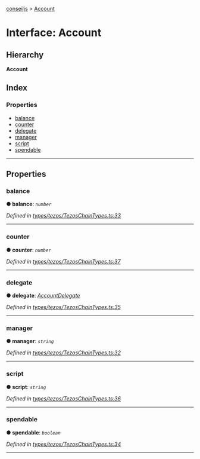 [conseiljs](../README.md) > [Account](../interfaces/account.md)

# Interface: Account

## Hierarchy

**Account**

## Index

### Properties

* [balance](account.md#balance)
* [counter](account.md#counter)
* [delegate](account.md#delegate)
* [manager](account.md#manager)
* [script](account.md#script)
* [spendable](account.md#spendable)

---

## Properties

<a id="balance"></a>

###  balance

**● balance**: *`number`*

*Defined in [types/tezos/TezosChainTypes.ts:33](https://github.com/Cryptonomic/ConseilJS/blob/9f42371/src/types/tezos/TezosChainTypes.ts#L33)*

___
<a id="counter"></a>

###  counter

**● counter**: *`number`*

*Defined in [types/tezos/TezosChainTypes.ts:37](https://github.com/Cryptonomic/ConseilJS/blob/9f42371/src/types/tezos/TezosChainTypes.ts#L37)*

___
<a id="delegate"></a>

###  delegate

**● delegate**: *[AccountDelegate](accountdelegate.md)*

*Defined in [types/tezos/TezosChainTypes.ts:35](https://github.com/Cryptonomic/ConseilJS/blob/9f42371/src/types/tezos/TezosChainTypes.ts#L35)*

___
<a id="manager"></a>

###  manager

**● manager**: *`string`*

*Defined in [types/tezos/TezosChainTypes.ts:32](https://github.com/Cryptonomic/ConseilJS/blob/9f42371/src/types/tezos/TezosChainTypes.ts#L32)*

___
<a id="script"></a>

###  script

**● script**: *`string`*

*Defined in [types/tezos/TezosChainTypes.ts:36](https://github.com/Cryptonomic/ConseilJS/blob/9f42371/src/types/tezos/TezosChainTypes.ts#L36)*

___
<a id="spendable"></a>

###  spendable

**● spendable**: *`boolean`*

*Defined in [types/tezos/TezosChainTypes.ts:34](https://github.com/Cryptonomic/ConseilJS/blob/9f42371/src/types/tezos/TezosChainTypes.ts#L34)*

___

